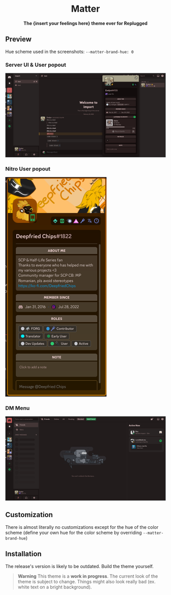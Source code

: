 <h1 align="center">Matter</h1>
<h4 align="center">The {insert your feelings here} theme ever for Replugged</h4>

## Preview

Hue scheme used in the screenshots: `--matter-brand-hue: 0`

### Server UI & User popout

![Server UI & User popout](preview/1.png)

### Nitro User popout

![Nitro User popout](preview/2.png)

### DM Menu

![DM Menu](preview/3.png)

## Customization

There is almost literally no customizations except for the hue of the color scheme (define your own hue for the color scheme by overriding
`--matter-brand-hue`)

## Installation

The release's version is likely to be outdated. Build the theme yourself.

> **Warning** This theme is a **work in progress**. The current look of the theme is subject to change. Things might also look really bad (ex. white
> text on a bright background).
